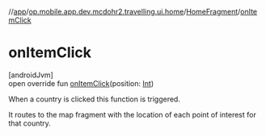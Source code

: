 //[app](../../../index.md)/[op.mobile.app.dev.mcdohr2.travelling.ui.home](../index.md)/[HomeFragment](index.md)/[onItemClick](on-item-click.md)

# onItemClick

[androidJvm]\
open override fun [onItemClick](on-item-click.md)(position: [Int](https://kotlinlang.org/api/latest/jvm/stdlib/kotlin/-int/index.html))

When a country is clicked this function is triggered.

It routes to the map fragment with the location of each point of interest for that country.
